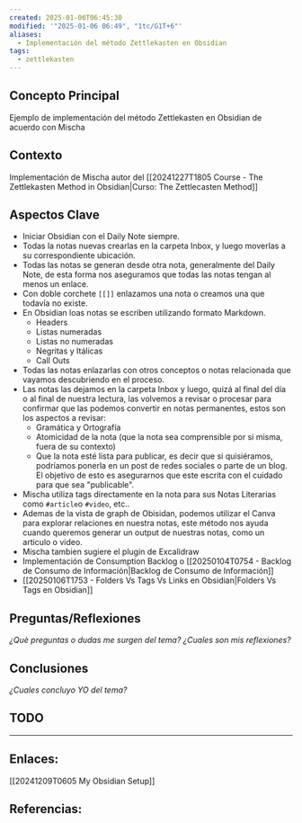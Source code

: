 ```yaml
---
created: 2025-01-06T06:45:30
modified: '"2025-01-06 06:49", "1tc/G1T+6"'
aliases:
  - Implementación del método Zettlekasten en Obsidian
tags:
  - zettlekasten
---
```



## Concepto Principal
Ejemplo de implementación del método Zettlekasten en Obsidian de acuerdo con Mischa

## Contexto
Implementación de Mischa autor del  [[20241227T1805 Course - The Zettlekasten Method in Obsidian|Curso: The Zettlecasten Method]]

## Aspectos Clave
- Iniciar Obsidian con el Daily Note siempre.
- Todas la notas nuevas crearlas en la carpeta Inbox, y luego moverlas a su correspondiente ubicación.
- Todas las notas se generan desde otra nota, generalmente del Daily Note, de esta forma nos aseguramos que todas las notas tengan al menos un enlace.
- Con doble corchete `[[]]` enlazamos una nota o creamos una que todavía no existe.
- En Obsidian loas notas se escriben utilizando formato Markdown.
	- Headers
	- Listas numeradas
	- Listas no numeradas
	- Negritas y Itálicas
	- Call Outs
- Todas las notas enlazarlas con otros conceptos o notas relacionada que vayamos descubriendo en el proceso.
- Las notas las dejamos en la carpeta Inbox y luego, quizá al final del día o al final de nuestra lectura, las volvemos a revisar o procesar para confirmar que las podemos convertir en notas permanentes, estos son los aspectos a revisar:
	- Gramática y Ortografía
	- Atomicidad de la nota (que la nota sea comprensible por si misma, fuera de su contexto)
	- Que la nota esté lista para publicar, es decir  que si quisiéramos, podríamos ponerla en un post de redes sociales o parte de un blog. El objetivo de esto es asegurarnos que este escrita con el cuidado para que sea "publicable".
- Mischa utiliza tags directamente en la nota para sus  Notas Literarias como `#article`o  `#video`, etc..
- Ademas de la vista de graph de Obisidan, podemos utilizar el Canva para explorar relaciones en nuestra notas, este método nos ayuda cuando queremos generar un output de nuestras notas, como un articulo o video.
- Mischa tambien sugiere el plugin de Excalidraw
- Implementación de Consumption Backlog o  [[20250104T0754 - Backlog de Consumo de Información|Backlog de Consumo de Información]]
- [[20250106T1753 - Folders Vs Tags Vs Links en Obsidian|Folders Vs Tags en Obsidian]]


## Preguntas/Reflexiones
*¿Què preguntas o dudas me surgen del tema?*
*¿Cuales son mis reflexiones?*

## Conclusiones
*¿Cuales concluyo YO del tema?*

## TODO

--- 
## Enlaces: 
[[20241209T0605 My Obsidian Setup]]


## Referencias:


